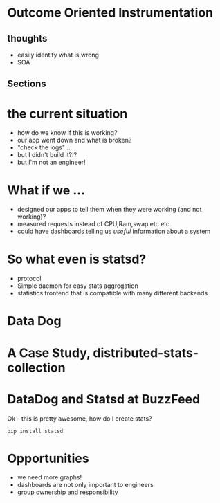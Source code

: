 # Outcome Oriented Instrumentation

## thoughts

* easily identify what is wrong
* SOA 

## Sections 

# the current situation

  - how do we know if this is working?
  - our app went down and what is broken?
  - "check the logs" ... 
  - but I didn't build it?!?
  - but I'm not an engineer!

# What if we ... 

- designed our apps to tell them when they were working (and not working)?
- measured requests instead of CPU,Ram,swap etc etc
- could have dashboards telling us _useful_ information about a system

# So what even is statsd?

- protocol
- Simple daemon for easy stats aggregation
- statistics frontend that is compatible with many different backends

# Data Dog


# A Case Study, distributed-stats-collection

# DataDog and Statsd at BuzzFeed  

Ok - this is pretty awesome, how do I create stats?

`pip install statsd` 

# Opportunities

* we need more graphs!
* dashboards are not only important to engineers
* group ownership and responsibility

